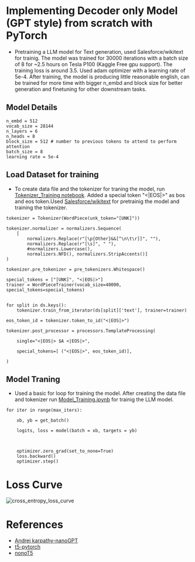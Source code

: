 # Implementing Decoder only Model (GPT style) from scratch with PyTorch
- Pretraining a LLM model for Text generation, used Salesforce/wikitext for trainig. The model was trained for 30000 iterations with a batch size of 8 for ~2.5 hours on Tesla P100 (Kaggle Free gpu support). The training loss is around 3.5. Used adam optimizer with a learning rate of 5e-4. After training, the model is producing little reasonable english, can be trained for more time with bigger n_embd and block size for better generation and finetuning for other downstream tasks.

## Model Details
```
n_embd = 512
vocab_size = 28144
n_layers = 6
n_heads = 8
block_size = 512 # number to previous tokens to attend to perform attention
batch_size = 8
learning rate = 5e-4
```

## Load Dataset for training

- To create data file and the tokenizer for traning the model, run [Tokenizer_Training notebook](https://github.com/SSahas/Implementing-LLM-From-Scratch/blob/main/Tokenizer_Training.ipynb). Added a special token "<|EOS|>" as bos and eos token.Used [Salesforce/wikitext](https://huggingface.co/datasets/Salesforce/wikitext) for pretrainig the model and training the tokenizer.
```
tokenizer = Tokenizer(WordPiece(unk_token="[UNK]"))

tokenizer.normalizer = normalizers.Sequence(
    [
        normalizers.Replace(r"[\p{Other}&&[^\n\t\r]]", ""),
        normalizers.Replace(r"[\s]", " "),
        #normalizers.Lowercase(),
        normalizers.NFD(), normalizers.StripAccents()]
)

tokenizer.pre_tokenizer = pre_tokenizers.Whitespace()

special_tokens = ["[UNK]", "<|EOS|>"]
trainer = WordPieceTrainer(vocab_size=40000,  special_tokens=special_tokens)


for split in ds.keys():
    tokenizer.train_from_iterator(ds[split]['text'], trainer=trainer)

eos_token_id = tokenizer.token_to_id("<|EOS|>")

tokenizer.post_processor = processors.TemplateProcessing(

    single="<|EOS|> $A <|EOS|>",

    special_tokens=[ ("<|EOS|>", eos_token_id)],

)
```

## Model Traning

- Used a basic for loop for training the model. After creating the data file and tokenizer run [Model_Training.ipynb](https://github.com/SSahas/Implementing-LLM-From-Scratch/blob/main/Tokenizer_Training.ipynb) for trainig the LLM model.
```
for iter in range(max_iters):

    xb, yb = get_batch()

    logits, loss = model(batch = xb, targets = yb)
    

    
    optimizer.zero_grad(set_to_none=True)
    loss.backward()
    optimizer.step()
```


# Loss Curve 
![cross_entropy_loss_curve](https://github.com/user-attachments/assets/70396741-6fab-4ca0-96b6-a1e32ca49826)

# References 
- [Andrej karpathy-nanoGPT](https://github.com/karpathy/nanoGPT)
- [t5-pytorch](https://github.com/conceptofmind/t5-pytorch)
- [nonoT5](https://github.com/PiotrNawrot/nanoT5)

